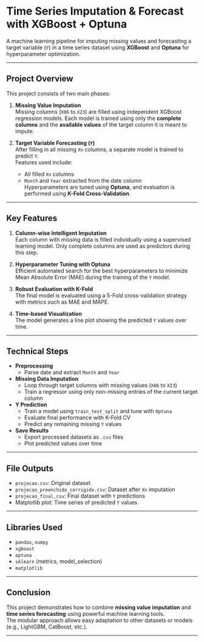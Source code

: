 # Time Series Imputation & Forecast with XGBoost + Optuna

A machine learning pipeline for imputing missing values and forecasting a target variable (`Y`) in a time series dataset using **XGBoost** and **Optuna** for hyperparameter optimization.

---

## Project Overview

This project consists of two main phases:

1. **Missing Value Imputation**  
   Missing columns (`X06` to `X23`) are filled using independent XGBoost regression models. Each model is trained using only the **complete columns** and the **available values** of the target column it is meant to impute.

2. **Target Variable Forecasting (`Y`)**  
   After filling in all missing `Xn` columns, a separate model is trained to predict `Y`.  
   Features used include:
   - All filled `Xn` columns
   - `Month` and `Year` extracted from the date column  
   Hyperparameters are tuned using **Optuna**, and evaluation is performed using **K-Fold Cross-Validation**.

---

## Key Features

1. **Column-wise Intelligent Imputation**  
   Each column with missing data is filled individually using a supervised learning model. Only complete columns are used as predictors during this step.

2. **Hyperparameter Tuning with Optuna**  
   Efficient automated search for the best hyperparameters to minimize Mean Absolute Error (MAE) during the training of the `Y` model.

3. **Robust Evaluation with K-Fold**  
   The final model is evaluated using a 5-Fold cross-validation strategy with metrics such as MAE and MAPE.

4. **Time-based Visualization**  
   The model generates a line plot showing the predicted `Y` values over time.

---

## Technical Steps

- **Preprocessing**
  - Parse date and extract `Month` and `Year`
- **Missing Data Imputation**
  - Loop through target columns with missing values (`X06` to `X23`)
  - Train a regressor using only non-missing entries of the current target column
- **Y Prediction**
  - Train a model using `train_test_split` and tune with `Optuna`
  - Evaluate final performance with K-Fold CV
  - Predict any remaining missing `Y` values
- **Save Results**
  - Export processed datasets as `.csv` files
  - Plot predicted values over time

---

## File Outputs

- `projecao.csv`: Original dataset
- `projecao_preenchido_corrigido.csv`: Dataset after `Xn` imputation
- `projecao_final.csv`: Final dataset with `Y` predictions
- Matplotlib plot: Time series of predicted `Y` values

---

## Libraries Used

- `pandas`, `numpy`
- `xgboost`
- `optuna`
- `sklearn` (metrics, model_selection)
- `matplotlib`

---
## Conclusion

This project demonstrates how to combine **missing value imputation** and **time series forecasting** using powerful machine learning tools.  
The modular approach allows easy adaptation to other datasets or models (e.g., LightGBM, CatBoost, etc.).

---
